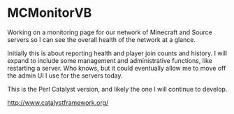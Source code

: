 # MCMonitorVB

Working on a monitoring page for our network of Minecraft and Source servers so I can see the overall health of the network at a glance.

Initially this is about reporting health and player join counts and history.
I will expand to include some management and administrative functions, like restarting a server.
Who knows, but it could eventually allow me to move off the admin UI I use for the servers today.

This is the Perl Catalyst version, and likely the one I will continue to develop.

http://www.catalystframework.org/
